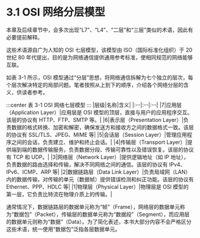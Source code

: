 # 3.1 OSI 网络分层模型

本章及后续章节中，会多次出现“L7”、“L4”、“二层”和“三层”类似的术语，因此有必要提前解释。

这些术语源自广为人知的 OSI 七层模型，该模型由 ISO（国际标准化组织）于 20 世纪 80 年代提出，目的是为网络通信提供通用参考标准，使相同规范的网络能够互联。

如表 3-1 所示，OSI 模型通过“分层”思想，将网络通信拆解为七个独立的层次，每个层次解决特定的局部问题。笔者按照从上到下的顺序，介绍各个网络分层的含义，供读者参考。

:::center
表 3-1 OSI 网络七层模型
:::
|层级|名称|含义|
|:--|:--|:--|
|7|应用层（Application Layer）|应用层是 OSI 模型的顶层，直接与用户的应用程序交互。该层的协议有 HTTP、FTP、SMTP 等。|
|6|表示层（Presentation Layer）|负责数据的格式转换、加密和解密，确保发送方和接收方之间的数据格式一致。该层的协议有 SSL/TLS、JPEG、MIME 等|
|5|会话层（Session Layer）|管理应用程序之间的会话，负责建立、维护和终止会话。|
|4|传输层（Transport Layer）|提供端到端的数据传输服务，负责数据分段、传输可靠性以及错误恢复。该层的协议有 TCP 和 UDP。|
|3|网络层（Network Layer）|提供逻辑地址（如 IP 地址），负责数据的路由选择和传输，解决不同网络之间的通信。该层的协议有 IPv4、IPv6、ICMP、ARP 等|
|2|数据链路层（Data Link Layer）|负责局域网（LAN）内的数据传输，对传输的单元（数据帧）提供错误检测和纠正功能。该层的协议有 Ethernet、PPP、HDLC 等|
|1|物理层（Physical Layer）|物理层是 OSI 模型的第一层，它负责比特流在物理介质上的传输。|

通常情况下，数据链路层的数据单元称为“帧”（Frame），网络层的数据单元称为“数据包”（Packet），传输层的数据单元称为“数据段”（Segment），而应用层的数据单元则称为“数据”（Data）。为了简化表述，本书大部分内容不会严格区分这些术语，统一使用“数据包”泛指各层数据单元。

